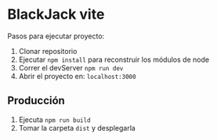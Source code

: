 # BlackJack vite
Pasos para ejecutar proyecto:

1. Clonar repositorio
2. Ejecutar ```npm install``` para reconstruir los módulos de node
3. Correr el devServer ```npm run dev```
4. Abrir el proyecto en: ```localhost:3000```

## Producción

1. Ejecuta ```npm run build```
2. Tomar la carpeta ```dist``` y desplegarla